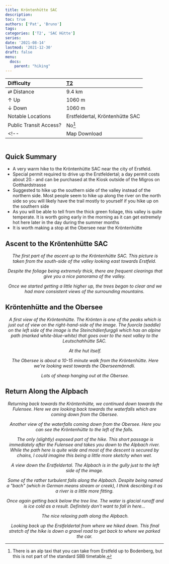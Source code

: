 ```yaml
---
title: Kröntenhütte SAC
description: 
toc: true
authors: ['Pat', 'Bruno']
tags:
categories: ['T2', 'SAC Hütte']
series:
date: '2021-08-14'
lastmod: '2021-12-30'
draft: false
menu:
  docs:
    parent: "hiking"
---
```

<link href="../../../style.css" rel="stylesheet"></link>

| Difficulty | [T2](../overview/#wanderskala) |
| :--- | :--- |
| &#8644; Distance | 9.4 km |
| &#8593; Up | 1060 m |
| &#8595; Down | 1060 m |
| Notable Locations | Erstfeldertal, Kröntenhütte SAC |
| Public Transit Access? | No[^1] |
<!-- | Map Download | [PDF](.pdf), [GPX](.gpx) | -->

<p align="center">
    <img src="IMG_1975.JPG" alt="" class="portrait">
</p>

<!-- <p align="center">
    <img src=".JPG" alt="" class="landscape">
    <em></em>
</p> -->

## Quick Summary

- A very warm hike to the <hl>Kröntenhütte SAC</hl> near the city of <hl>Erstfeld</hl>.
- <hl>Special permit required</hl> to drive up the <hl>Erstfeldertal</hl>; a day permit costs about 20.- and can be purchased at the Kiosk outside of the Migros on Gotthardstrasse
- Suggested to hike up the southern side of the valley instead of the northern side.  Most people seem to hike up along the river on the north side so you will likely have the trail mostly to yourself if you hike up on the southern side
- As you will be able to tell from the thick green foliage, this valley is quite temperate.  It is worth going early in the morning as it can get extremely hot here later in the day during the summer months
- It is worth making a stop at the <hl>Obersee</hl> near the <hl>Kröntenhütte</hl>

## Ascent to the Kröntenhütte SAC

<p align="center">
    <img src="IMG_1978.JPG" alt="" class="portrait">
    <em>The first part of the ascent up to the <hl>Kröntenhütte SAC</hl>.  This picture is taken from the south-side of the valley looking east towards <hl>Erstfeld</hl>.</em>
</p>

<p align="center">
    <img src="IMG_1979.JPG" alt="" class="portrait">
    <em>Despite the foliage being extremely thick, there are frequent clearings that give you a nice panorama of the valley.</em>
</p>

<p align="center">
    <img src="IMG_1990.JPG" alt="" class="landscape">
    <em>Once we started getting a little higher up, the trees began to clear and we had more consistent views of the surrounding mountains.</em>
</p>

## Kröntenhütte and the Obersee

<p align="center">
    <img src="IMG_2017.JPG" alt="" class="portrait">
    <em>A first view of the <hl>Kröntenhütte</hl>.  The <hl>Krönten</hl> is one of the peaks which is just out of view on the right-hand-side of the image.  The fuorcla (saddle) on the left side of the image is the <hl>Steinchälenfurggli</hl> which has an alpine path (marked white-blue-white) that goes over to the next valley to the <hl>Leutschahhütte SAC</hl>.</em>
</p>

<p align="center">
    <img src="IMG_2023.JPG" alt="" class="landscape">
    <em>At the hut itself.</em>
</p>

<p align="center">
    <img src="IMG_2039.JPG" alt="" class="portrait">
    <em>The Obersee is about a 10-15 minute walk from the Kröntenhütte.  Here we're looking west towards the Oberseemänndli.</em>
</p>

<p align="center">
    <img src="IMG_2061.JPG" alt="" class="landscape">
    <em>Lots of sheep hanging out at the Obersee.</em>
</p>

## Return Along the Alpbach

<p align="center">
    <img src="IMG_2067.JPG" alt="" class="portrait">
    <em>Returning back towards the Kröntenhütte, we continued down towards the <hl>Fulensee</hl>.  Here we are looking back towards the waterfalls which are coming down from the <hl>Obersee</hl>.</em>
</p>

<p align="center">
    <img src="IMG_2077.JPG" alt="" class="portrait">
    <em>Another view of the waterfalls coming down from the Obersee.  Here you can see the <hl>Kröntenhütte</hl> to the left of the falls.</em>
</p>

<p align="center">
    <img src="IMG_2089.JPG" alt="" class="landscape">
    <em>The only (slightly) exposed part of the hike.  This short passage is immediately after the <hl>Fulensee</hl> and takes you down to the <hl>Alpbach</hl> river.  While the path here is quite wide and most of the descent is secured by chains, I could imagine this being a little more sketchy when wet.</em>
</p>

<p align="center">
    <img src="IMG_2092.JPG" alt="" class="portrait">
    <em>A view down the <hl>Erstfeldertal</hl>.  The Alpbach is in the gully just to the left side of the image.</em>
</p>

<p align="center">
    <img src="IMG_2099.JPG" alt="" class="portrait">
    <em>Some of the rather turbulent falls along the <hl>Alpbach</hl>.  Despite being named a "bach" (which in German means stream or creek), I think describing it as a river is a little more fitting.</em>
</p>

<p align="center">
    <img src="IMG_2118.JPG" alt="" class="portrait">
    <em>Once again getting back below the tree line.  The water is glacial runoff and is ice cold as a result.  Definitely don't want to fall in here...</em>
</p>

<p align="center">
    <img src="IMG_2125.JPG" alt="" class="portrait">
    <em>The nice relaxing path along the Alpbach.</em>
</p>

<p align="center">
    <img src="IMG_2133.JPG" alt="" class="landscape">
    <em>Looking back up the Erstfeldertal from where we hiked down.  This final stretch of the hike is down a gravel road to get back to where we parked the car.</em>
</p>

[^1]: There is an alp taxi that you can take from Erstfeld up to Bodenberg, but this is not part of the standard SBB timetable.